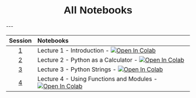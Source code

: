 <h1  style="font-family:  Verdana,  Geneva,  sans-serif;  text-align:center;">All  Notebooks</h1> 
--- 

|  Session  |  Notebooks  |
|  :---:  |  :-----  |
|  [1](https://rpi-data.github.io/csci1100//sessions/session1)  |  Lecture  1  -  Introduction  -  [![Open  In  Colab](https://colab.research.google.com/assets/colab-badge.svg)]()  |
|  [2](https://rpi-data.github.io/csci1100//sessions/session2)  |  Lecture  2  -  Python  as  a  Calculator  -  [![Open  In  Colab](https://colab.research.google.com/assets/colab-badge.svg)]()  |
|  [3](https://rpi-data.github.io/csci1100//sessions/session3)  |  Lecture  3  -  Python  Strings  -  [![Open  In  Colab](https://colab.research.google.com/assets/colab-badge.svg)]()  |
|  [4](https://rpi-data.github.io/csci1100//sessions/session4)  |  Lecture  4  -  Using  Functions  and  Modules  -  [![Open  In  Colab](https://colab.research.google.com/assets/colab-badge.svg)]()  |
